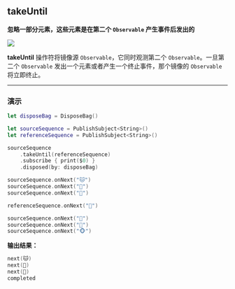 ## takeUntil

**忽略一部分元素，这些元素是在第二个 `Observable` 产生事件后发出的**

![](/assets/WhichOperator/Operators/takeUntil.png)

**takeUntil** 操作符将镜像源 `Observable`，它同时观测第二个 `Observable`。一旦第二个 `Observable` 发出一个元素或者产生一个终止事件，那个镜像的 `Observable` 将立即终止。

---

### 演示

```swift
let disposeBag = DisposeBag()

let sourceSequence = PublishSubject<String>()
let referenceSequence = PublishSubject<String>()

sourceSequence
    .takeUntil(referenceSequence)
    .subscribe { print($0) }
    .disposed(by: disposeBag)

sourceSequence.onNext("🐱")
sourceSequence.onNext("🐰")
sourceSequence.onNext("🐶")

referenceSequence.onNext("🔴")

sourceSequence.onNext("🐸")
sourceSequence.onNext("🐷")
sourceSequence.onNext("🐵")
```

**输出结果：**

```swift
next(🐱)
next(🐰)
next(🐶)
completed
```

